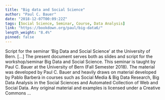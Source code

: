 ```yaml
---
title: "Big data and Social Science"
author: "Paul C. Bauer"
date: "2018-12-07T00:09:22Z"
tags: [Social Science, Seminar, Course, Data Analysis]
link: "https://bookdown.org/paul/big-data6/"
length_weight: "8.4%"
pinned: false
---
```


Script for the seminar ‘Big Data and Social Science’ at the University of Bern. [...] The present document serves both as slides and script for the workshop/seminar Big Data and Social Science. This seminar is taught by Paul C. Bauer at the University of Bern (Fall Semester 2018). The material was developed by Paul C. Bauer and heavily draws on material developed by Pablo Barberà in courses such as Social Media & Big Data Research, Big Data Analysis in the Social Sciences and Automated Collection of Web and Social Data. Any original material and examples is licensed under a Creative Commons ...

